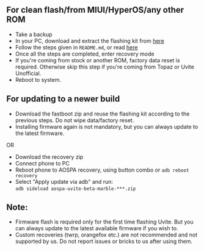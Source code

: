 ## For clean flash/from MIUI/HyperOS/any other ROM

- Take a backup
- In your PC, download and extract the flashing kit from [here](https://github.com/adithya2306/aospa-flashing-kit/archive/refs/heads/marble.zip)
- Follow the steps given in `README.md`, or read [here](https://github.com/adithya2306/aospa-flashing-kit#steps)
- Once all the steps are completed, enter recovery mode
- If you're coming from stock or another ROM, factory data reset is required. Otherwise skip this step if you're coming from Topaz or Uvite Unofficial.
- Reboot to system.

## For updating to a newer build
- Download the fastboot zip and reuse the flashing kit according to the previous steps. Do not wipe data/factory reset.
- Installing firmware again is not mandatory, but you can always update to the latest firmware.

OR

- Download the recovery zip
- Connect phone to PC
- Reboot phone to AOSPA recovery, using button combo or `adb reboot recovery`
- Select "Apply update via adb" and run:  
`adb sideload aospa-uvite-beta-marble-***.zip`

## Note:

- Firmware flash is required only for the first time flashing Uvite. But you can always update to the latest available firmware if you wish to.
- Custom recoveries (twrp, orangefox etc.) are not recommended and not supported by us. Do not report issues or bricks to us after using them.
